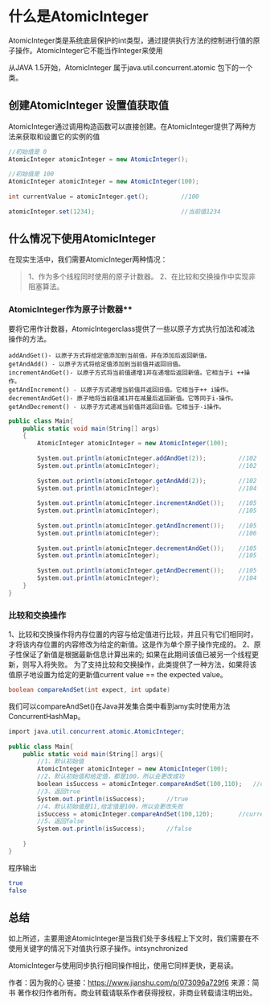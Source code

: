 # 什么是AtomicInteger

AtomicInteger类是系统底层保护的int类型，通过提供执行方法的控制进行值的原子操作。AtomicInteger它不能当作Integer来使用

从JAVA 1.5开始，AtomicInteger 属于java.util.concurrent.atomic 包下的一个类。

## 创建AtomicInteger 设置值获取值

AtomicInteger通过调用构造函数可以直接创建。在AtomicInteger提供了两种方法来获取和设置它的实例的值



```csharp
//初始值是 0
AtomicInteger atomicInteger = new AtomicInteger(); 
 
//初始值是 100
AtomicInteger atomicInteger = new AtomicInteger(100);
 
int currentValue = atomicInteger.get();         //100
 
atomicInteger.set(1234);                        //当前值1234
```

## 什么情况下使用AtomicInteger

在现实生活中，我们需要AtomicInteger两种情况：

> 1、作为多个线程同时使用的原子计数器。
>  2、在比较和交换操作中实现非阻塞算法。

### AtomicInteger作为原子计数器**

 要将它用作计数器，AtomicIntegerclass提供了一些以原子方式执行加法和减法操作的方法。



```undefined
addAndGet()- 以原子方式将给定值添加到当前值，并在添加后返回新值。
getAndAdd() - 以原子方式将给定值添加到当前值并返回旧值。
incrementAndGet()- 以原子方式将当前值递增1并在递增后返回新值。它相当于i ++操作。
getAndIncrement() - 以原子方式递增当前值并返回旧值。它相当于++ i操作。
decrementAndGet()- 原子地将当前值减1并在减量后返回新值。它等同于i-操作。
getAndDecrement() - 以原子方式递减当前值并返回旧值。它相当于-i操作。
```



```csharp
public class Main{
    public static void main(String[] args)
    {
        AtomicInteger atomicInteger = new AtomicInteger(100);
         
        System.out.println(atomicInteger.addAndGet(2));         //102
        System.out.println(atomicInteger);                      //102
         
        System.out.println(atomicInteger.getAndAdd(2));         //102
        System.out.println(atomicInteger);                      //104
         
        System.out.println(atomicInteger.incrementAndGet());    //105  
        System.out.println(atomicInteger);                      //105  
                 
        System.out.println(atomicInteger.getAndIncrement());    //105
        System.out.println(atomicInteger);                      //106
         
        System.out.println(atomicInteger.decrementAndGet());    //105
        System.out.println(atomicInteger);                      //105
         
        System.out.println(atomicInteger.getAndDecrement());    //105
        System.out.println(atomicInteger);                      //104
    }
}
```

### 比较和交换操作

 1、比较和交换操作将内存位置的内容与给定值进行比较，并且只有它们相同时，才将该内存位置的内容修改为给定的新值。这是作为单个原子操作完成的。
 2、原子性保证了新值是根据最新信息计算出来的; 如果在此期间该值已被另一个线程更新，则写入将失败。
 为了支持比较和交换操作，此类提供了一种方法，如果将该值原子地设置为给定的更新值current value == the expected value。



```java
boolean compareAndSet(int expect, int update)
```

我们可以compareAndSet()在Java并发集合类中看到amy实时使用方法ConcurrentHashMap。



```csharp
import java.util.concurrent.atomic.AtomicInteger;
 
public class Main{
    public static void main(String[] args){
        //1、默认初始值
        AtomicInteger atomicInteger = new AtomicInteger(100);
        //2、默认初始值和给定值，都是100，所以会更改成功
        boolean isSuccess = atomicInteger.compareAndSet(100,110);   //current value 100
        //3、返回true
        System.out.println(isSuccess);      //true
        //4、默认初始值是11,给定值是100，所以会更改失败
        isSuccess = atomicInteger.compareAndSet(100,120);       //current value 110
        //5、返回false
        System.out.println(isSuccess);      //false
         
    }
}
```

程序输出



```bash
true
false
```

## 总结

如上所述，主要用途AtomicInteger是当我们处于多线程上下文时，我们需要在不使用关键字的情况下对值执行原子操作。intsynchronized

AtomicInteger与使用同步执行相同操作相比，使用它同样更快，更易读。



作者：因为我的心
链接：https://www.jianshu.com/p/073096a729f6
来源：简书
著作权归作者所有。商业转载请联系作者获得授权，非商业转载请注明出处。